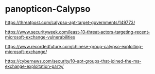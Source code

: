 # panopticon-Calypso

https://threatpost.com/calypso-apt-target-governments/149773/

https://www.securityweek.com/least-10-threat-actors-targeting-recent-microsoft-exchange-vulnerabilities

https://www.recordedfuture.com/chinese-group-calypso-exploiting-microsoft-exchange/

https://cybernews.com/security/10-apt-groups-that-joined-the-ms-exchange-exploitation-party/
